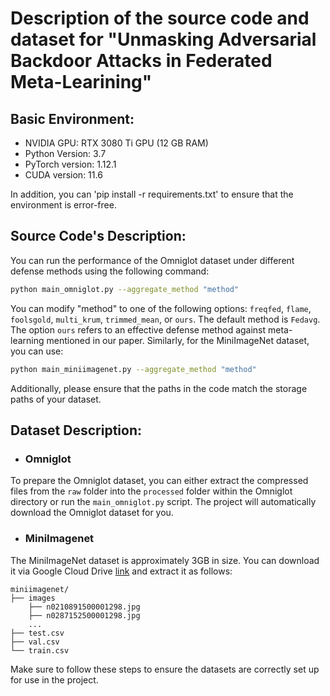 # Description of the source code and dataset for "Unmasking Adversarial Backdoor Attacks in Federated Meta-Learining"


## Basic Environment:
- NVIDIA GPU: RTX 3080 Ti GPU (12 GB RAM)
- Python Version: 3.7
- PyTorch version: 1.12.1
- CUDA version: 11.6

In addition, you can 'pip install -r requirements.txt' to ensure that the environment is error-free.

## Source Code's Description:

You can run the performance of the Omniglot dataset under different defense methods using the following command:

```bash
python main_omniglot.py --aggregate_method "method"
```

You can modify "method" to one of the following options: `freqfed`, `flame`, `foolsgold`, `multi_krum`, `trimmed_mean`, or `ours`. The default method is `Fedavg`. The option `ours` refers to an effective defense method against meta-learning mentioned in our paper.
Similarly, for the MiniImageNet dataset, you can use:

```bash
python main_miniimagenet.py --aggregate_method "method"
```

Additionally, please ensure that the paths in the code match the storage paths of your dataset.

## Dataset Description:

- ### Omniglot
To prepare the Omniglot dataset, you can either extract the compressed files from the `raw` folder into the `processed` folder within the Omniglot directory or run the `main_omniglot.py` script. The project will automatically download the Omniglot dataset for you.
- ### MiniImagenet
The MiniImageNet dataset is approximately 3GB in size. You can download it via Google Cloud Drive [link](https://drive.google.com/file/d/1dkc18YdfXikl9YDFVk1bKhgDLssEBECp/view?usp=drive_link) and extract it as follows:
```shell
miniimagenet/
├── images
	├── n0210891500001298.jpg  
	├── n0287152500001298.jpg 
	...
├── test.csv
├── val.csv
└── train.csv
```
Make sure to follow these steps to ensure the datasets are correctly set up for use in the project.
